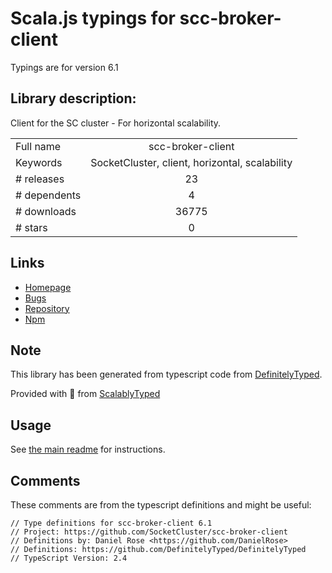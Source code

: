 
# Scala.js typings for scc-broker-client

Typings are for version 6.1

## Library description:
Client for the SC cluster - For horizontal scalability.

|                    |                 |
| ------------------ | :-------------: |
| Full name          | scc-broker-client |
| Keywords           | SocketCluster, client, horizontal, scalability |
| # releases         | 23 |
| # dependents       | 4 |
| # downloads        | 36775 |
| # stars            | 0 |

## Links
- [Homepage](https://github.com/SocketCluster/scc-broker-client)
- [Bugs](https://github.com/SocketCluster/scc-broker-client/issues)
- [Repository](https://github.com/SocketCluster/scc-broker-client)
- [Npm](https://www.npmjs.com/package/scc-broker-client)
    


## Note
This library has been generated from typescript code from [DefinitelyTyped](https://definitelytyped.org).

Provided with :purple_heart: from [ScalablyTyped](https://github.com/oyvindberg/ScalablyTyped)

## Usage
See [the main readme](../../readme.md) for instructions.

## Comments

These comments are from the typescript definitions and might be useful:
```
// Type definitions for scc-broker-client 6.1
// Project: https://github.com/SocketCluster/scc-broker-client
// Definitions by: Daniel Rose <https://github.com/DanielRose>
// Definitions: https://github.com/DefinitelyTyped/DefinitelyTyped
// TypeScript Version: 2.4

```

